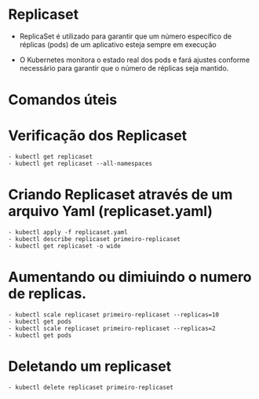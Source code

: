 
# Replicaset

 - ReplicaSet é utilizado para garantir que um número específico de réplicas (pods) de um aplicativo esteja sempre em execução 
 
 - O Kubernetes monitora o estado real dos pods e fará ajustes conforme necessário para garantir que o número de réplicas seja mantido.


# Comandos úteis

# Verificação dos Replicaset
    - kubectl get replicaset
    - kubectl get replicaset --all-namespaces

# Criando Replicaset através de um arquivo Yaml (replicaset.yaml)
    - kubectl apply -f replicaset.yaml
    - kubectl describe replicaset primeiro-replicaset
    - kubectl get replicaset -o wide

# Aumentando ou dimiuindo o numero de replicas.
    - kubectl scale replicaset primeiro-replicaset --replicas=10
    - kubectl get pods
    - kubectl scale replicaset primeiro-replicaset --replicas=2
    - kubectl get pods

# Deletando um replicaset
    - kubectl delete replicaset primeiro-replicaset
